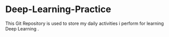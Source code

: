 # Deep-Learning-Practice

This Git Repository is used to store my daily activities i perform for learning Deep Learning .
